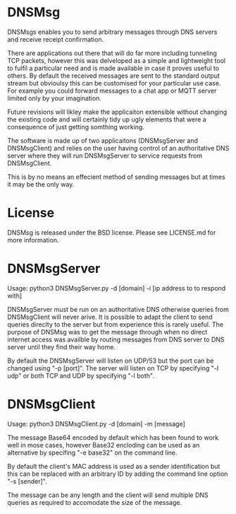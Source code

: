 # DNSMsg
DNSMsgs enables you to send arbitrary messages through DNS servers and receive receipt confirmation.

There are applications out there that will do far more including tunneling TCP packets, however this was delveloped as a simple and lightweight tool to fulfil a particular need and is made available in case it proves useful to others.  By default the received messages are sent to the standard output stream but obvioulsy this can be customised for your particular use case.  For example you could forward messages to a chat app or MQTT server limited only by your imagination.

Future revisions will likley make the applicaiton extensible without changing the existing code and will certainly tidy up ugly elements that were a consequence of just getting somthing working. 

The software is made up of two applicaitons (DNSMsgServer and DNSMsgClient) and relies on the user having control of an authoritative DNS server where they will run DNSMsgServer to service requests from DNSMsgClient.

This is by no means an effecient method of sending messages but at times it may be the only way.

# License
DNSMsg is released under the BSD license. Please see LICENSE.md for more information.

# DNSMsgServer
Usage: python3 DNSMsgServer.py -d [domain] -i [ip address to to respond with]

DNSMsgServer must be run on an authoritative DNS otherwise queries from DNSMsgClient will never arive.  It is possible to adapt the client to send queries direclty to the server but from experience this is rarely useful.  The purpose of DNSMsg was to get the message through when no direct internet access was availble by routing messages from DNS server to DNS server until they find their way home.

By default the DNSMsgServer will listen on UDP/53 but the port can be changed using "-p [port]".  The server will listen on TCP by specifying "-l udp" or both TCP and UDP by specifying "-l both".

# DNSMsgClient
Usage: python3 DNSMsgClient.py -d [domain] -m [message]

The message  Base64 encoded by default which has been found to work well in mose cases, however Base32 encloding can be used as an alternative by specifing "-e base32" on the command line.

By default the client's MAC address is used as a sender identification but this can be replaced with an arbitrary ID by adding the command line option "-s [sender]".

The message can be any length and the client will send multiple DNS queries as required to accomodate the size of the message.
